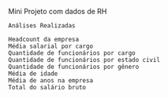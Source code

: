 Mini Projeto com dados de RH

    Análises Realizadas
    
    Headcount da empresa
    Média salarial por cargo
    Quantidade de funcionários por cargo
    Quantidade de funcionários por estado civil
    Quantidade de funcionários por gênero
    Média de idade
    Média de anos na empresa
    Total do salário bruto
